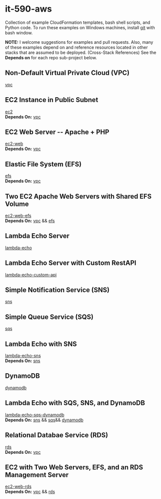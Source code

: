 # it-590-aws

Collection of example CloudFormation templates, bash shell scripts, and Python code. To run these examples on Windows machines, install <a href="https://git-scm.com/downloads">git</a> with bash window.  

**NOTE:** I welcome suggestions for examples and pull requests.
Also, many of these examples depend on and reference resources located in other stacks that are assumed to be deployed. (Cross-Stack References) See the **Depends on** for each repo sub-project below.


## Non-Default Virtual Private Cloud (VPC)
<a href="vpc/">vpc</a>


## EC2 Instance in Public Subnet

<a href="ec2/">ec2</a></br>
**Depends On:** <a href="vpc/">vpc</a>

## EC2 Web Server -- Apache + PHP

<a href="ec2-web">ec2-web</a></br>
**Depends On:** <a href="vpc/">vpc</a>

## Elastic File System (EFS)

<a href="efs">efs</a></br>
**Depends On:** <a href="vpc/">vpc</a>

## Two EC2 Apache Web Servers with Shared EFS Volume

<a href="ec2-web-efs/">ec2-web-efs</a></br>
**Depends On:** <a href="vpc/">vpc</a> && <a href="efs">efs</a></br>

## Lambda Echo Server

<a href="lambda-echo/">lambda-echo</a>

## Lambda Echo Server with Custom RestAPI

<a href="lambda-echo-custom-api/">lambda-echo-custom-api</a>


## Simple Notification Service (SNS)

<a href="sns/">sns</a>

## Simple Queue Service (SQS)

<a href="sqs/">sqs</a>

## Lambda Echo with SNS

<a href="lambda-echo-sns/">lambda-echo-sns</a></br>
**Depends On:** <a href="sns">sns</a>

## DynamoDB

<a href="dynamodb/">dynamodb</a>

## Lambda Echo with SQS, SNS, and DynamoDB

<a href="lambda-echo-sqs-dynamodb/">lambda-echo-sqs-dynamodb</a></br>
**Depends On:** <a href="sns">sns</a> && <a href="sqs">sqs</a>&& <a href="dynamodb">dynamodb</a></br>

## Relational Databae Service (RDS)

<a href="rds/">rds</a></br>
**Depends On:** <a href="vpc/">vpc</a>

## EC2 with Two Web Servers, EFS, and an RDS Management Server

<a href="ec2-web-rds/">ec2-web-rds</a></br>
**Depends On:** <a href="vpc/">vpc</a> && <a href="rds/">rds</a></br>
